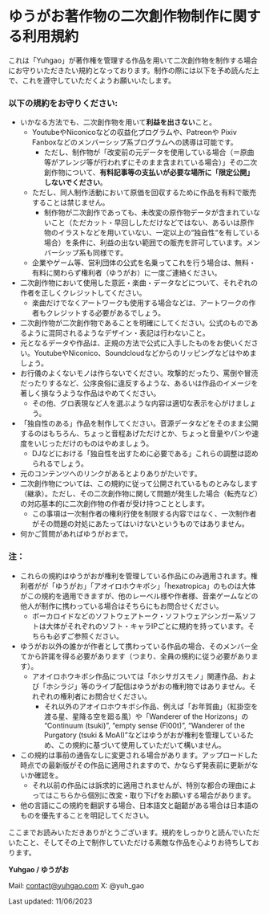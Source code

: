 # ゆうがお著作物の二次創作物制作に関する利用規約

これは「Yuhgao」が著作権を管理する作品を用いて二次創作物を制作する場合にお守りいただきたい規約となっております。制作の際には以下を予め読んだ上で、これを遵守していただくようお願いいたします。

### 以下の規約をお守りください:

- いかなる方法でも、二次創作物を用いて**利益を出さない**こと。
    - YoutubeやNiconicoなどの収益化プログラムや、Patreonや Pixiv Fanboxなどのメンバーシップ系プログラムへの誘導は可能です。
        - ただし、制作物が「改変前の元データを使用している場合（＝原曲等がアレンジ等が行われずにそのまま含まれている場合）」その二次創作物について、**有料記事等の支払いが必要な場所に「限定公開」しないでください**。
    - ただし、同人制作活動において原価を回収するために作品を有料で販売することは禁じません。
        - 制作物が二次創作であっても、未改変の原作物データが含まれていないこと（ただカット・早回ししただけなどではない、あるいは原作物のイラストなどを用いていない、一定以上の“独自性“を有している場合）を条件に、利益の出ない範囲での販売を許可しています。メンバーシップ系も同様です。
    - 企業やゲーム等、営利団体の公式を名乗ってこれを行う場合は、無料・有料に関わらず権利者（ゆうがお）に一度ご連絡ください。
- 二次創作物において使用した意匠・楽曲・データなどについて、それぞれの作者を正しくクレジットしてください。
    - 楽曲だけでなくアートワークも使用する場合などは、アートワークの作者もクレジットする必要があるでしょう。
- 二次創作物が二次創作物であることを明確にしてください。公式のものであるように混同されるようなデザイン・表記は行わないこと。
- 元となるデータや作品は、正規の方法で公式に入手したものをお使いください。YoutubeやNiconico、Soundcloudなどからのリッピングなどはやめましょう。
- お行儀のよくないモノは作らないでください。攻撃的だったり、罵倒や冒涜だったりするなど、公序良俗に違反するような、あるいは作品のイメージを著しく損なうような作品はやめてください。
    - その他、グロ表現など人を選ぶような内容は適切な表示を心がけましょう。
- 「独自性のある」作品を制作してください。音源データなどをそのまま公開するのはもちろん、ちょっと音程あげただけとか、ちょっと音量やパンや速度をいじっただけのものはやめましょう。
    - DJなどにおける「独自性を出すために必要である」これらの調整は認められるでしょう。
- 元のコンテンツへのリンクがあるとよりありがたいです。
- 二次創作物については、この規約に従って公開されているものとみなします（継承）。ただし、その二次創作物に関して問題が発生した場合（転売など）の対応基本的に二次創作物の作者が受け持つこととします。
    - この事項は一次制作者の権利行使を制限する内容ではなく、一次制作者がその問題の対処にあたってはいけないというものではありません。
- 何かご質問があればゆうがおまで。

### 注：

- これらの規約はゆうがおが権利を管理している作品にのみ適用されます。権利者がが「ゆうがお」「アオイロホウキボシ」「hexatropica」のものは大体がこの規約を適用できますが、他のレーベル様や作者様、音楽ゲームなどの他人が制作に携わっている場合はそちらにもお問合せください。
    - ボーカロイドなどのソフトウェアトーク・ソフトウェアシンガー系ソフトは大体がそれぞれのソフト・キャラIPごとに規約を持っています。そちらも必ずご参照ください。
- ゆうがお以外の誰かが作者として携わっている作品の場合、そのメンバー全てから許諾を得る必要があります（つまり、全員の規約に従う必要があります）。
    - アオイロホウキボシ作品については「ホシサガスモノ」関連作品、および「ホシラジ」等のライブ配信はゆうがおの権利物ではありません。それぞれの権利者にお問合せください。
        - それ以外のアオイロホウキボシ作品、例えば「お年賀曲」（紅掛空を渡る星、星降る空を廻る風）や「Wanderer of the Horizons」の “Continuum (tsuki)”, “empty sense (Fl00t)”, “Wanderer of the Purgatory (tsuki & MoAI)”などはゆうがおが権利を管理しているため、この規約に基づいて使用していただいて構いません。
- この規約は事前の通告なしに変更される場合があります。アップロードした時点での最新版がその作品に適用されますので、かならず発表前に更新がないか確認を。
    - それ以前の作品には訴求的に適用されませんが、特別な都合の理由によってはこちらから個別に改変・取り下げをお願いする場合があります。
- 他の言語にこの規約を翻訳する場合、日本語文と齟齬がある場合は日本語のものを優先することを明記してください。

ここまでお読みいただきありがとうございます。規約をしっかりと読んでいただいたこと、そしてその上で制作していただける素敵な作品を心よりお待ちしております。

**Yuhgao / ゆうがお**

Mail: contact@yuhgao.com
X: @yuh_gao

Last updated: 11/06/2023